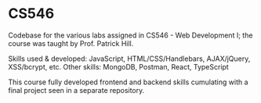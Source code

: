 # CS546
Codebase for the various labs assigned in CS546 - Web Development I; the course was taught by Prof. Patrick Hill.

Skills used & developed: JavaScript, HTML/CSS/Handlebars, AJAX/jQuery, XSS/bcrypt, etc.
Other skills: MongoDB, Postman, React, TypeScript

This course fully developed frontend and backend skills cumulating with a final project seen in a separate repository.
